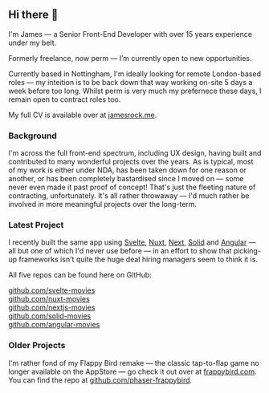 ## Hi there 👋

I'm James — a Senior Front-End Developer with over 15 years experience under my belt. 

Formerly freelance, now perm — I’m currently open to new opportunities. 

Currently based in Nottingham, I'm ideally looking for remote London-based roles — my inteition is to be back down that way working on-site 5 days a week before too long. Whilst perm is very much my prefernece these days, I remain open to contract roles too.

My full CV is available over at [jamesrock.me](jamesrock.me). 

### Background

I'm across the full front-end spectrum, including UX design, having built and contributed to many wonderful projects over the years. As is typical, most of my work is either under NDA, has been taken down for one reason or another, or has been completely bastardised since I moved on — some never even made it past proof of concept! That's just the fleeting nature of contracting, unfortunately. It's all rather throwaway — I'd much rather be involved in more meaningful projects over the long-term.

### Latest Project

I recently built the same app using [Svelte](https://svelte.dev), [Nuxt](https://nuxt.com), [Next](https://nextjs.org), [Solid](https://docs.solidjs.com) and [Angular](https://angular.dev) — all but one of which I'd never use before — in an effort to show that picking-up frameworks isn't quite the huge deal hiring managers seem to think it is. 

All five repos can be found here on GitHub:

[github.com/svelte-movies](https://github.com/jamesrock/svelte-movies)  
[github.com/nuxt-movies](https://github.com/jamesrock/nuxt-movies)  
[github.com/nextjs-movies](https://github.com/jamesrock/nextjs-movies)  
[github.com/solid-movies](https://github.com/jamesrock/solid-movies)  
[github.com/angular-movies](https://github.com/jamesrock/angular-movies)  

### Older Projects

I'm rather fond of my Flappy Bird remake — the classic tap-to-flap game no longer available on the AppStore — go check it out over at [frappybird.com](https://frappybird.com). You can find the repo at [github.com/phaser-frappybird](https://github.com/jamesrock/phaser-frappybird).

<!--
**jamesrock/jamesrock** is a ✨ _special_ ✨ repository because its `README.md` (this file) appears on your GitHub profile.

Here are some ideas to get you started:

- 🔭 I’m currently working on ...
- 🌱 I’m currently learning ...
- 👯 I’m looking to collaborate on ...
- 🤔 I’m looking for help with ...
- 💬 Ask me about ...
- 📫 How to reach me: ...
- 😄 Pronouns: ...
- ⚡ Fun fact: ...
-->
